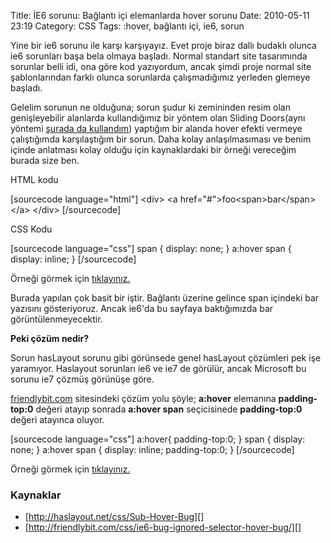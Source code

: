 Title: İE6 sorunu: Bağlantı içi elemanlarda hover sorunu
Date: 2010-05-11 23:19
Category: CSS
Tags: :hover, bağlantı içi, ie6, sorun

Yine bir ie6 sorunu ile karşı karşıyayız. Evet proje biraz dallı budaklı
olunca ie6 sorunları başa bela olmaya başladı. Normal standart site
tasarımında sorunlar belli idi, ona göre kod yazıyordum, ancak şimdi
proje normal site şablonlarından farklı olunca sorunlarda çalışmadığımız
yerleden glemeye başladı.

Gelelim sorunun ne olduğuna; sorun şudur ki zemininden resim olan
genişleyebilir alanlarda kullandığımız bir yöntem olan Sliding
Doors(aynı yöntemi [şurada da kullandım][]) yaptığım bir alanda hover
efekti vermeye çalıştığımda karşılaştığım bir sorun. Daha kolay
anlaşılmasıması ve benim içinde anlatması kolay olduğu için
kaynaklardaki bir örneği vereceğim burada size ben.

HTML kodu

[sourcecode language="html"] \<div\> \<a
href="\#"\>foo\<span\>bar\</span\>\</a\> \</div\> [/sourcecode]

CSS Kodu

[sourcecode language="css"] span { display: none; } a:hover span {
display: inline; } [/sourcecode]

Örneği görmek için [tıklayınız.][]

Burada yapılan çok basit bir iştir. Bağlantı üzerine gelince span
içindeki bar yazısını gösteriyoruz. Ancak ie6'da bu sayfaya baktığımızda
bar görüntülenmeyecektir. 

**Peki çözüm nedir?**

Sorun hasLayout sorunu gibi görünsede genel hasLayout çözümleri pek işe
yaramıyor. Haslayout sorunları ie6 ve ie7 de görülür, ancak Microsoft bu
sorunu ie7 çözmüş görünüşe göre.

[friendlybit.com][] sitesindeki çözüm yolu şöyle; **a:hover** elemanına
**padding-top:0** değeri atayıp sonrada **a:hover span** seçicisinede
**padding-top:0** değeri atayınca oluyor.

[sourcecode language="css"] a:hover{ padding-top:0; } span { display:
none; } a:hover span { display: inline; padding-top:0; } [/sourcecode]

Örneği görmek için [tıklayınız.][1]

### Kaynaklar

-   [http://haslayout.net/css/Sub-Hover-Bug][]
-   [http://friendlybit.com/css/ie6-bug-ignored-selector-hover-bug/][]

</p>

  [şurada da kullandım]: http://www.fatihhayrioglu.com/css-ile-sekmelitab-menu-yapimi/
    "şurada da kullandım"
  [tıklayınız.]: http://fatihhayrioglu.com/dokumanlar/sub_hover/ie_sub_hover.html
  [friendlybit.com]: http://friendlybit.com "friendlybit.com"
  [1]: http://fatihhayrioglu.com/dokumanlar/sub_hover/ie_sub_hover_coz.html
  [http://haslayout.net/css/Sub-Hover-Bug]: http://haslayout.net/css/Sub-Hover-Bug
    "http://haslayout.net/css/Sub-Hover-Bug"
  [http://friendlybit.com/css/ie6-bug-ignored-selector-hover-bug/]: http://friendlybit.com/css/ie6-bug-ignored-selector-hover-bug/
    "http://friendlybit.com/css/ie6-bug-ignored-selector-hover-bug/"
